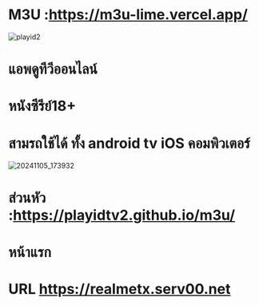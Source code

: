 # M3U :https://m3u-lime.vercel.app/
![playid2](https://github.com/user-attachments/assets/c7b31faf-1e86-4dec-8c06-2d59ad2e3cdb)

# แอพดูทีวีออนไลน์ 
# หนังซีรีย์18+ 
# สามรถใช้ได้ ทั้ง android tv iOS คอมพิวเตอร์
![20241105_173932](https://github.com/user-attachments/assets/4e747e05-06a2-4d84-a73a-e07ce3552d50)

# ส่วนหัว :https://playidtv2.github.io/m3u/

# หน้าแรก

# URL https://realmetx.serv00.net


